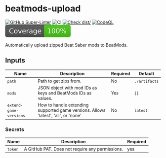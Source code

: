 # beatmods-upload

[![GitHub Super-Linter](https://github.com/aeroluna/beatmods-upload/actions/workflows/linter.yml/badge.svg)](https://github.com/super-linter/super-linter)
![CI](https://github.com/aeroluna/beatmods-upload/actions/workflows/ci.yml/badge.svg)
[![Check dist/](https://github.com/aeroluna/beatmods-upload/actions/workflows/check-dist.yml/badge.svg)](https://github.com/aeroluna/beatmods-upload/actions/workflows/check-dist.yml)
[![CodeQL](https://github.com/aeroluna/beatmods-upload/actions/workflows/codeql-analysis.yml/badge.svg)](https://github.com/aeroluna/beatmods-upload/actions/workflows/codeql-analysis.yml)
[![Coverage](./badges/coverage.svg)](./badges/coverage.svg)

Automatically upload zipped Beat Saber mods to BeatMods.

## Inputs

| Name                   | Description                                                                        | Required | Default       |
| ---------------------- | ---------------------------------------------------------------------------------- | -------- | ------------- |
| `path`                 | Path to get zips from.                                                             | No       | `./artifacts` |
| `mods`                 | JSON object with mod IDs as keys and BeatMods IDs as values.                       | Yes      | `{}`          |
| `extend-game-versions` | How to handle extending supported game versions. Allows 'latest', 'all', or 'none' | No       | `latest`      |

### Secrets

| Name    | Description                                     | Required |
| ------- | ----------------------------------------------- | -------- |
| `token` | A GitHub PAT. Does not require any permissions. | yes      |
